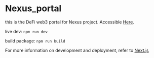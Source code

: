 # Nexus_portal
this is the DeFi web3 portal for Nexus project. Accessible [Here](https://nexusapp.zdex.one).

live dev: `npm run dev`

build package: `npm run build`

For more information on development and deployment, refer to [Next.js](https://nextjs.org)
